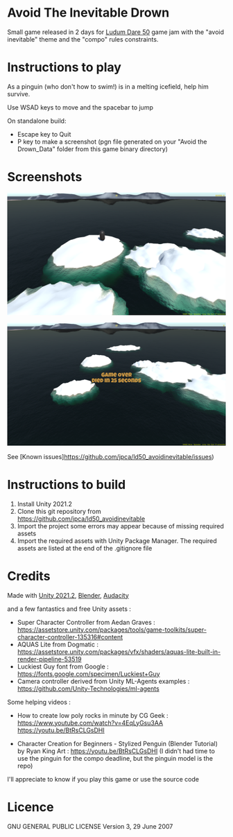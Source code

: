 # Avoid The Inevitable Drown

Small game released in 2 days for [Ludum Dare 50](https://ldjam.com/events/ludum-dare/50) game jam
with the "avoid inevitable" theme and the "compo" rules constraints.

# Instructions to play

As a pinguin (who don't how to swim!) is in a melting icefield, help him survive.

Use WSAD keys to move and the spacebar to jump

On standalone build:
- Escape key to Quit
- P key to make a screenshot (pgn file generated on your "Avoid the Drown_Data" folder from this game binary directory)

# Screenshots

![Screenshot](img/screenshot_0.2_start.png?raw=true "Start")

![Screenshot](img/screenshot_0.2_gameover.png?raw=true "Gameover")


See [Known issues]https://github.com/jpca/ld50_avoidinevitable/issues)

# Instructions to build

1. Install Unity 2021.2
2. Clone this git repository from https://github.com/jpca/ld50_avoidinevitable
3. Import the project some errors may appear because of missing required assets
4. Import the required assets with Unity Package Manager. The required assets are listed at the end of the .gitignore file

# Credits

Made with [Unity 2021.2](https://unity3d.com/fr/get-unity/download), [Blender](https://www.blender.org/download/), [Audacity](https://www.audacityteam.org/download/)

and a few fantastics and free Unity assets :

- Super Character Controller from Aedan Graves : https://assetstore.unity.com/packages/tools/game-toolkits/super-character-controller-135316#content
- AQUAS Lite from Dogmatic : https://assetstore.unity.com/packages/vfx/shaders/aquas-lite-built-in-render-pipeline-53519
- Luckiest Guy font from Google : https://fonts.google.com/specimen/Luckiest+Guy
- Camera controller derived from Unity ML-Agents examples : https://github.com/Unity-Technologies/ml-agents


Some helping videos :

- How to create low poly rocks in minute by CG Geek : https://www.youtube.com/watch?v=4EqLyGsu3AA
https://youtu.be/BtRsCLGsDHI

- Character Creation for Beginners - Stylized Penguin (Blender Tutorial) by Ryan King Art : https://youtu.be/BtRsCLGsDHI 
(I didn't had time to use the pinguin for the compo deadline, but the pinguin model is the repo)

I'll appreciate to know if you play this game or use the source code

# Licence

GNU GENERAL PUBLIC LICENSE
Version 3, 29 June 2007

